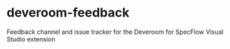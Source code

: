 # deveroom-feedback
Feedback channel and issue tracker for the Deveroom for SpecFlow Visual Studio extension
